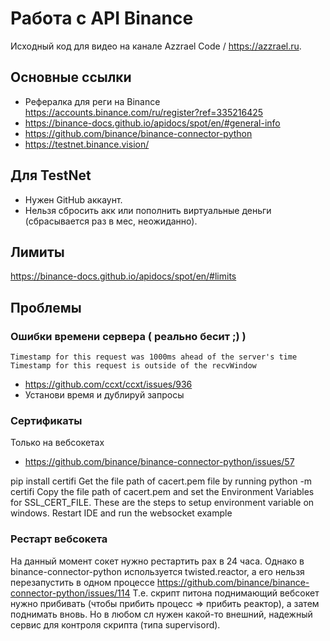 # Работа с API Binance

Исходный код для видео на канале Azzrael Code / https://azzrael.ru.

## Основные ссылки
- Рефералка для реги на Binance https://accounts.binance.com/ru/register?ref=335216425
- https://binance-docs.github.io/apidocs/spot/en/#general-info
- https://github.com/binance/binance-connector-python
- https://testnet.binance.vision/

## Для TestNet

- Нужен GitHub аккаунт.
- Нельзя сбросить акк или пополнить виртуальные деньги (сбрасывается раз в мес, неожиданно).

## Лимиты

https://binance-docs.github.io/apidocs/spot/en/#limits


## Проблемы

### Ошибки времени сервера ( реально бесит ;) )
```shell script
Timestamp for this request was 1000ms ahead of the server's time
Timestamp for this request is outside of the recvWindow
```
- https://github.com/ccxt/ccxt/issues/936
- Установи время и дублируй запросы

### Сертификаты

Только на вебсокетах
- https://github.com/binance/binance-connector-python/issues/57

pip install certifi
Get the file path of cacert.pem file by running python -m certifi
Copy the file path of cacert.pem and set the Environment Variables for SSL_CERT_FILE. These are the steps to setup environment variable on windows.
Restart IDE and run the websocket example

### Рестарт вебсокета

На данный момент сокет нужно рестартить рах в 24 часа. Однако в binance-connector-python
используется twisted.reactor, а его нельзя перезапустить в одном процессе
https://github.com/binance/binance-connector-python/issues/114
Т.е. скрипт питона поднимающий вебсокет нужно прибивать (чтобы прибить процесс => прибить реактор),
а затем поднимать вновь. Но в любом сл нужен какой-то внешний, надежный сервис для контроля скрипта (типа supervisord).